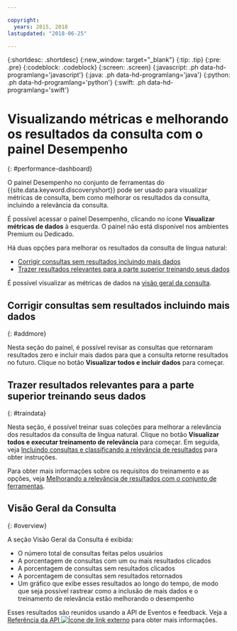 ```yaml
---

copyright:
  years: 2015, 2018
lastupdated: "2018-06-25"

---
```


{:shortdesc: .shortdesc}
{:new_window: target="_blank"}
{:tip: .tip}
{:pre: .pre}
{:codeblock: .codeblock}
{:screen: .screen}
{:javascript: .ph data-hd-programlang='javascript'}
{:java: .ph data-hd-programlang='java'}
{:python: .ph data-hd-programlang='python'}
{:swift: .ph data-hd-programlang='swift'}

# Visualizando métricas e melhorando os resultados da consulta com o painel Desempenho
{: #performance-dashboard}

O painel Desempenho no conjunto de ferramentas do {{site.data.keyword.discoveryshort}} pode ser usado para visualizar métricas de consulta, bem como melhorar os resultados da consulta, incluindo a relevância da consulta.

É possível acessar o painel Desempenho, clicando no ícone **Visualizar métricas de dados** à esquerda. O painel não está disponível nos ambientes Premium ou Dedicado.

Há duas opções para melhorar os resultados da consulta de língua natural:
- [Corrigir consultas sem resultados incluindo mais dados](/docs/services/discovery/dashboard.html#addmore)
- [Trazer resultados relevantes para a parte superior treinando seus dados](/docs/services/discovery/dashboard.html#traindata)

É possível visualizar as métricas de dados na [visão geral da consulta](/docs/services/discovery/dashboard.html#overview). 

## Corrigir consultas sem resultados incluindo mais dados
{: #addmore}

Nesta seção do painel, é possível revisar as consultas que retornaram resultados zero e incluir mais dados para que a consulta retorne resultados no futuro. Clique no botão **Visualizar todos e incluir dados** para começar. 

## Trazer resultados relevantes para a parte superior treinando seus dados
{: #traindata}

Nesta seção, é possível treinar suas coleções para melhorar a relevância dos resultados da consulta de língua natural. Clique no botão **Visualizar todos e executar treinamento de relevância** para começar. Em seguida, veja [Incluindo consultas e classificando a relevância de resultados](/docs/services/discovery/train-tooling.html#results) para obter instruções.

Para obter mais informações sobre os requisitos do treinamento e as opções, veja [Melhorando a relevância de resultados com o conjunto de ferramentas](/docs/services/discovery/train-tooling.html).

## Visão Geral da Consulta
{: #overview}

A seção Visão Geral da Consulta é exibida:
- O número total de consultas feitas pelos usuários
- A porcentagem de consultas com um ou mais resultados clicados
- A porcentagem de consultas sem resultados clicados
- A porcentagem de consultas sem resultados retornados
- Um gráfico que exibe esses resultados ao longo do tempo, de modo que seja possível rastrear como a inclusão de mais dados e o treinamento de relevância estão melhorando o desempenho

Esses resultados são reunidos usando a API de Eventos e feedback. Veja a [Referência da API ![Ícone de link externo](../../icons/launch-glyph.svg "Ícone de link externo")](https://www.ibm.com/watson/developercloud/discovery/api/v1/curl.html?curl#events-and-feedback-api) para obter mais informações.

